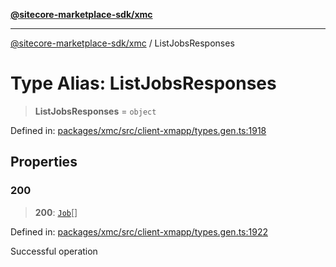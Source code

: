 [**@sitecore-marketplace-sdk/xmc**](../README.md)

***

[@sitecore-marketplace-sdk/xmc](../README.md) / ListJobsResponses

# Type Alias: ListJobsResponses

> **ListJobsResponses** = `object`

Defined in: [packages/xmc/src/client-xmapp/types.gen.ts:1918](https://github.com/Sitecore/sitecore-marketplace-sdk/blob/e87783cce9f115393973a45e109d17b99bf1df7e/packages/xmc/src/client-xmapp/types.gen.ts#L1918)

## Properties

### 200

> **200**: [`Job`](Job.md)[]

Defined in: [packages/xmc/src/client-xmapp/types.gen.ts:1922](https://github.com/Sitecore/sitecore-marketplace-sdk/blob/e87783cce9f115393973a45e109d17b99bf1df7e/packages/xmc/src/client-xmapp/types.gen.ts#L1922)

Successful operation
